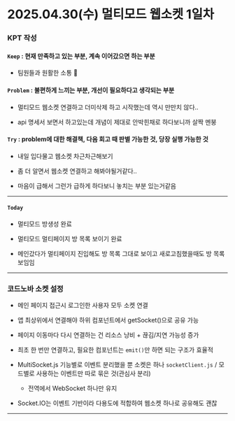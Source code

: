 # 2025.04.30(수) 멀티모드 웹소켓 1일차

### KPT 작성

#### `Keep` : 현재 만족하고 있는 부분, 계속 이어갔으면 하는 부분

- 팀원들과 원활한 소통 🌟

#### `Problem` : 불편하게 느끼는 부분, 개선이 필요하다고 생각되는 부분

- 멀티모드 웹소켓 연결하고 더미삭제 하고 시작했는데 역시 만만치 않다..

- api 명세서 보면서 하고있는데 개념이 제대로 안박힌채로 하다보니까 살짝 멘붕

#### `Try` : problem에 대한 해결책, 다음 회고 때 판별 가능한 것, 당장 실행 가능한 것

- 내일 입다물고 웹소켓 차근차근해보기

- 좀 더 알면서 웹소켓 연결하고 해봐야될거같다..

- 마음이 급해서 그런가 급하게 하다보니 놓치는 부분 있는거같음

---
#### `Today`

- 멀티모드 방생성 완료

- 멀티모드 멀티페이지 방 목록 보이기 완료

- 메인갔다가 멀티페이지 진입해도 방 목록 그대로 보이고 새로고침했을때도 방 목록 보임임

---

### 코드노바 소켓 설정

- 메인 페이지 접근시 로그인한 사용자 모두 소켓 연결

- 앱 최상위에서 연결해야 하위 컴포넌트에서 getSocket()으로 공유 가능

- 페이지 이동마다 다시 연결하는 건 리소스 낭비 + 끊김/지연 가능성 증가

- 최초 한 번만 연결하고, 필요한 컴포넌트는 `emit()`만 하면 되는 구조가 효율적

- MultiSocket.js 기능별로 이벤트 분리했을 뿐 소켓은 하나 `socketClient.js` / 모드별로 사용하는 이벤트만 따로 묶은 것(관심사 분리)

    - 전역에서 WebSocket 하나만 유지

- Socket.IO는 이벤트 기반이라 다용도에 적합하여 웹소켓 하나로 공유해도 괜찮

---


